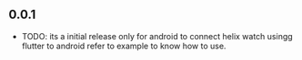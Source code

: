 ## 0.0.1

* TODO: its a initial release only for android to connect helix watch usingg flutter to android refer to example to know how to use.
